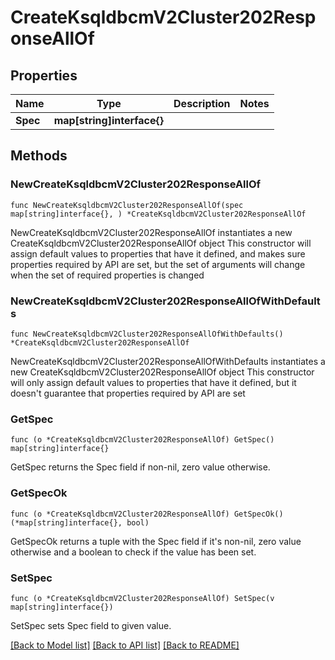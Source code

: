 # CreateKsqldbcmV2Cluster202ResponseAllOf

## Properties

Name | Type | Description | Notes
------------ | ------------- | ------------- | -------------
**Spec** | **map[string]interface{}** |  | 

## Methods

### NewCreateKsqldbcmV2Cluster202ResponseAllOf

`func NewCreateKsqldbcmV2Cluster202ResponseAllOf(spec map[string]interface{}, ) *CreateKsqldbcmV2Cluster202ResponseAllOf`

NewCreateKsqldbcmV2Cluster202ResponseAllOf instantiates a new CreateKsqldbcmV2Cluster202ResponseAllOf object
This constructor will assign default values to properties that have it defined,
and makes sure properties required by API are set, but the set of arguments
will change when the set of required properties is changed

### NewCreateKsqldbcmV2Cluster202ResponseAllOfWithDefaults

`func NewCreateKsqldbcmV2Cluster202ResponseAllOfWithDefaults() *CreateKsqldbcmV2Cluster202ResponseAllOf`

NewCreateKsqldbcmV2Cluster202ResponseAllOfWithDefaults instantiates a new CreateKsqldbcmV2Cluster202ResponseAllOf object
This constructor will only assign default values to properties that have it defined,
but it doesn't guarantee that properties required by API are set

### GetSpec

`func (o *CreateKsqldbcmV2Cluster202ResponseAllOf) GetSpec() map[string]interface{}`

GetSpec returns the Spec field if non-nil, zero value otherwise.

### GetSpecOk

`func (o *CreateKsqldbcmV2Cluster202ResponseAllOf) GetSpecOk() (*map[string]interface{}, bool)`

GetSpecOk returns a tuple with the Spec field if it's non-nil, zero value otherwise
and a boolean to check if the value has been set.

### SetSpec

`func (o *CreateKsqldbcmV2Cluster202ResponseAllOf) SetSpec(v map[string]interface{})`

SetSpec sets Spec field to given value.



[[Back to Model list]](../README.md#documentation-for-models) [[Back to API list]](../README.md#documentation-for-api-endpoints) [[Back to README]](../README.md)


